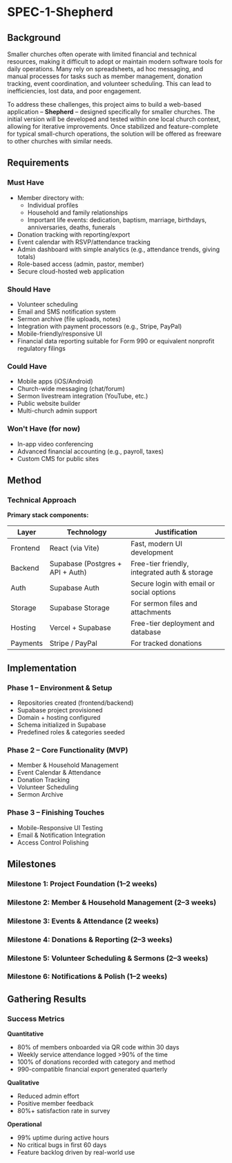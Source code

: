 # SPEC-1-Shepherd

## Background

Smaller churches often operate with limited financial and technical resources, making it difficult to adopt or maintain modern software tools for daily operations. Many rely on spreadsheets, ad hoc messaging, and manual processes for tasks such as member management, donation tracking, event coordination, and volunteer scheduling. This can lead to inefficiencies, lost data, and poor engagement.

To address these challenges, this project aims to build a web-based application – **Shepherd** – designed specifically for smaller churches. The initial version will be developed and tested within one local church context, allowing for iterative improvements. Once stabilized and feature-complete for typical small-church operations, the solution will be offered as freeware to other churches with similar needs.

## Requirements

### Must Have
- Member directory with:
  - Individual profiles
  - Household and family relationships
  - Important life events: dedication, baptism, marriage, birthdays, anniversaries, deaths, funerals
- Donation tracking with reporting/export
- Event calendar with RSVP/attendance tracking
- Admin dashboard with simple analytics (e.g., attendance trends, giving totals)
- Role-based access (admin, pastor, member)
- Secure cloud-hosted web application

### Should Have
- Volunteer scheduling
- Email and SMS notification system
- Sermon archive (file uploads, notes)
- Integration with payment processors (e.g., Stripe, PayPal)
- Mobile-friendly/responsive UI
- Financial data reporting suitable for Form 990 or equivalent nonprofit regulatory filings

### Could Have
- Mobile apps (iOS/Android)
- Church-wide messaging (chat/forum)
- Sermon livestream integration (YouTube, etc.)
- Public website builder
- Multi-church admin support

### Won't Have (for now)
- In-app video conferencing
- Advanced financial accounting (e.g., payroll, taxes)
- Custom CMS for public sites

## Method

### Technical Approach

**Primary stack components:**

| Layer       | Technology              | Justification                                        |
|-------------|--------------------------|------------------------------------------------------|
| Frontend    | React (via Vite)         | Fast, modern UI development                          |
| Backend     | Supabase (Postgres + API + Auth) | Free-tier friendly, integrated auth & storage |
| Auth        | Supabase Auth            | Secure login with email or social options            |
| Storage     | Supabase Storage         | For sermon files and attachments                     |
| Hosting     | Vercel + Supabase        | Free-tier deployment and database                    |
| Payments    | Stripe / PayPal          | For tracked donations                                |

## Implementation

### Phase 1 – Environment & Setup
- Repositories created (frontend/backend)
- Supabase project provisioned
- Domain + hosting configured
- Schema initialized in Supabase
- Predefined roles & categories seeded

### Phase 2 – Core Functionality (MVP)
- Member & Household Management
- Event Calendar & Attendance
- Donation Tracking
- Volunteer Scheduling
- Sermon Archive

### Phase 3 – Finishing Touches
- Mobile-Responsive UI Testing
- Email & Notification Integration
- Access Control Polishing

## Milestones

### Milestone 1: Project Foundation (1–2 weeks)
### Milestone 2: Member & Household Management (2–3 weeks)
### Milestone 3: Events & Attendance (2 weeks)
### Milestone 4: Donations & Reporting (2–3 weeks)
### Milestone 5: Volunteer Scheduling & Sermons (2–3 weeks)
### Milestone 6: Notifications & Polish (1–2 weeks)

## Gathering Results

### Success Metrics

**Quantitative**
- 80% of members onboarded via QR code within 30 days
- Weekly service attendance logged >90% of the time
- 100% of donations recorded with category and method
- 990-compatible financial export generated quarterly

**Qualitative**
- Reduced admin effort
- Positive member feedback
- 80%+ satisfaction rate in survey

**Operational**
- 99% uptime during active hours
- No critical bugs in first 60 days
- Feature backlog driven by real-world use